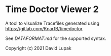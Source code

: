 # Time Doctor Viewer 2
A tool to visualize Tracefiles generated using https://gitlab.com/KnarfB/timedoctor

See *DATAFORMAT.md* for the supported syntax.

Copyright (c) 2021 David Lupak

